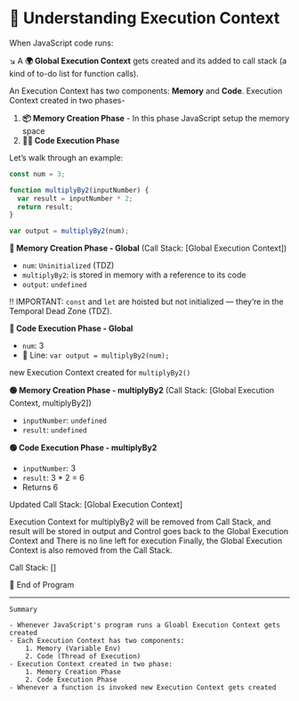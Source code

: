 # 🧠 Understanding Execution Context

When JavaScript code runs:

↘️ A **🌍 Global Execution Context** gets created and its added to call stack (a kind of to-do list for function calls).

An Execution Context has two components: **Memory** and **Code**. Execution Context created in two phases-

1. **📦 Memory Creation Phase** - In this phase JavaScript setup the memory space
2. **🧑‍💻 Code Execution Phase**

Let’s walk through an example:

```js
const num = 3;

function multiplyBy2(inputNumber) {
  var result = inputNumber * 2;
  return result;
}

var output = multiplyBy2(num);
```

**🔴 Memory Creation Phase - Global** (Call Stack: [Global Execution Context])

- `num`: `Uninitialized` (TDZ)
- `multiplyBy2`: is stored in memory with a reference to its code
- `output`: `undefined`

‼️ IMPORTANT: `const` and `let` are hoisted but not initialized — they’re in the Temporal Dead Zone (TDZ).

**🔴 Code Execution Phase - Global**

- `num`: 3
- 🔗 Line: `var output = multiplyBy2(num);`

new Execution Context created for `multiplyBy2()`

**🟢 Memory Creation Phase - multiplyBy2** (Call Stack: [Global Execution Context, multiplyBy2])

- `inputNumber`: `undefined`
- `result`: `undefined`

**🟢 Code Execution Phase - multiplyBy2**

- `inputNumber`: 3
- `result`: 3 \* 2 = 6
- Returns 6

Updated Call Stack: [Global Execution Context]

Execution Context for multiplyBy2 will be removed from Call Stack, and result will be stored in output and Control goes back to the Global Execution Context and There is no line left for execution Finally, the Global Execution Context is also removed from the Call Stack.

Call Stack: []

🏁 End of Program

---

    Summary

    - Whenever JavaScript's program runs a Gloabl Execution Context gets created
    - Each Execution Context has two components:
        1. Memory (Variable Env)
        2. Code (Thread of Execution)
    - Execution Context created in two phase:
        1. Memory Creation Phase
        2. Code Execution Phase
    - Whenever a function is invoked new Execution Context gets created
